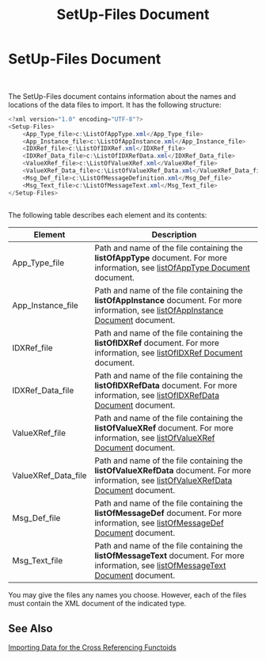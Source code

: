 ﻿---
title: SetUp-Files Document
TOCTitle: SetUp-Files Document
ms:assetid: f2f11033-e85e-4293-80b2-9870bb23eafd
ms:mtpsurl: https://msdn.microsoft.com/en-us/library/Aa561908(v=BTS.80)
ms:contentKeyID: 51533408
ms.date: 08/30/2017
mtps_version: v=BTS.80
---

# SetUp-Files Document

 

The SetUp-Files document contains information about the names and locations of the data files to import. It has the following structure:

```C#
<?xml version="1.0" encoding="UTF-8"?>  
<Setup-Files>  
    <App_Type_file>c:\ListOfAppType.xml</App_Type_file>  
    <App_Instance_file>c:\ListOfAppInstance.xml</App_Instance_file>  
    <IDXRef_file>c:\ListOfIDXRef.xml</IDXRef_file>  
    <IDXRef_Data_file>c:\ListOfIDXRefData.xml</IDXRef_Data_file>  
    <ValueXRef_file>c:\ListOfValueXRef.xml</ValueXRef_file>  
    <ValueXRef_Data_file>c:\ListOfValueXRef_Data.xml</ValueXRef_Data_file>  
    <Msg_Def_file>c:\ListOfMessageDefinition.xml</Msg_Def_file>  
    <Msg_Text_file>c:\ListOfMessageText.xml</Msg_Text_file>  
</Setup-Files>  
  
```

The following table describes each element and its contents:

<table>
<thead>
<tr class="header">
<th>Element</th>
<th>Description</th>
</tr>
</thead>
<tbody>
<tr class="odd">
<td>App_Type_file</td>
<td>Path and name of the file containing the <strong>listOfAppType</strong> document. For more information, see <a href="listofapptype-document.md">listOfAppType Document</a> document.</td>
</tr>
<tr class="even">
<td>App_Instance_file</td>
<td>Path and name of the file containing the <strong>listOfAppInstance</strong> document. For more information, see <a href="listofappinstance-document.md">listOfAppInstance Document</a> document.</td>
</tr>
<tr class="odd">
<td>IDXRef_file</td>
<td>Path and name of the file containing the <strong>listOfIDXRef</strong> document. For more information, see <a href="listofidxref-document.md">listOfIDXRef Document</a> document.</td>
</tr>
<tr class="even">
<td>IDXRef_Data_file</td>
<td>Path and name of the file containing the <strong>listOfIDXRefData</strong> document. For more information, see <a href="listofidxrefdata-document.md">listOfIDXRefData Document</a> document.</td>
</tr>
<tr class="odd">
<td>ValueXRef_file</td>
<td>Path and name of the file containing the <strong>listOfValueXRef</strong> document. For more information, see <a href="listofvaluexref-document.md">listOfValueXRef Document</a> document.</td>
</tr>
<tr class="even">
<td>ValueXRef_Data_file</td>
<td>Path and name of the file containing the <strong>listOfValueXRefData</strong> document. For more information, see <a href="listofvaluexrefdata-document.md">listOfValueXRefData Document</a> document.</td>
</tr>
<tr class="odd">
<td>Msg_Def_file</td>
<td>Path and name of the file containing the <strong>listOfMessageDef</strong> document. For more information, see <a href="listofmessagedef-document.md">listOfMessageDef Document</a> document.</td>
</tr>
<tr class="even">
<td>Msg_Text_file</td>
<td>Path and name of the file containing the <strong>listOfMessageText</strong> document. For more information, see <a href="listofmessagetext-document.md">listOfMessageText Document</a> document.</td>
</tr>
</tbody>
</table>


You may give the files any names you choose. However, each of the files must contain the XML document of the indicated type.

## See Also

[Importing Data for the Cross Referencing Functoids](importing-data-for-the-cross-referencing-functoids.md)

